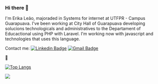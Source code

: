 ### Hi there 👋

I'm Erika Leão, majoraded in Systems for internet at UTFPR - Campus Guarapuava. I've been working at City Hall of Guarapuava developing solucions technologicals and administratives to the Departament of Educactional using PHP with Laravel. I'm working now with javascript and technologies that uses this language.

Contact me:
[![Linkedin Badge](https://img.shields.io/badge/-@leaoerikaleao-0072b1?style=flat&logo=Linkedin&logoColor=white)](https://www.linkedin.com/in/leaoerikaleao/ "Connect on LinkedIn")
[![Gmail Badge](https://img.shields.io/badge/-leaoerikaleao@gmail.com-c14438?style=flat&logo=Gmail&logoColor=white)](mailto:leaoerikaleao@gmail.com "Connect via Email")

🦁

[![Top Langs](https://github-readme-stats.vercel.app/api/top-langs/?username=leaoerikaleao&layout=compact)](https://github.com/leaoerikaleao/github-readme-stats)

<a href="https://github.com/leaoerikaleao/leaoerikaleao">
<img align="center" src="https://github-readme-stats.vercel.app/api?username=leaoerikaleao&amp;&include_all_commits=true;show_icons=true&amp;line_height=27&amp;count_private=true&amp;title_color=E2BFC5&amp;text_color=E2BFC5&amp;icon_color=EECDC4&amp;bg_color=803965"/>
</a>
